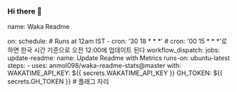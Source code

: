 ### Hi there 👋

 <!--START_SECTION:waka-->
 name: Waka Readme

on:
  schedule:
    # Runs at 12am IST
    - cron: '30 18 * * *'
    # cron: '00 15 * * *'로 하면 한국 시간 기준으로 오전 12:00에 업데이트 된다
  workflow_dispatch:
jobs:
  update-readme:
    name: Update Readme with Metrics
    runs-on: ubuntu-latest
    steps:
      - uses: anmol098/waka-readme-stats@master
        with:
          WAKATIME_API_KEY: ${{ secrets.WAKATIME_API_KEY }}
          GH_TOKEN: ${{ secrets.GH_TOKEN }}
          # 플래그 자리
  <!--END_SECTION:waka-->

